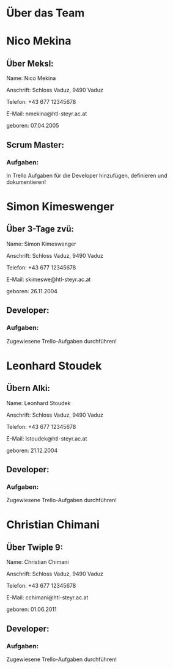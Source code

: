 # Über das Team
# Nico Mekina

## Über Meksl:
<p> Name: Nico Mekina </p>
<p> Anschrift:  Schloss Vaduz, 9490 Vaduz </p>
<p> Telefon:    +43 677 12345678 </p>
<p> E-Mail:     nmekina@htl-steyr.ac.at </p>
<p> geboren:    07.04.2005 </p>

## Scrum Master:
### Aufgaben:
In Trello Aufgaben für die Developer hinzufügen, definieren und dokumentieren!



# Simon Kimeswenger

## Über 3-Tage zvü:
<p> Name: Simon Kimeswenger </p>
<p> Anschrift:  Schloss Vaduz, 9490 Vaduz </p>
<p> Telefon:    +43 677 12345678 </p>
<p> E-Mail:     skimeswe@htl-steyr.ac.at </p>
<p> geboren:    26.11.2004 </p>

## Developer:
### Aufgaben:
Zugewiesene Trello-Aufgaben durchführen!



# Leonhard Stoudek

## Übern Alki:
<p> Name: Leonhard Stoudek </p>
<p> Anschrift:  Schloss Vaduz, 9490 Vaduz </p>
<p> Telefon:    +43 677 12345678 </p>
<p> E-Mail:     lstoudek@htl-steyr.ac.at </p>
<p> geboren:    21.12.2004 </p>

## Developer:
### Aufgaben:
Zugewiesene Trello-Aufgaben durchführen!



# Christian Chimani

## Über Twiple 9:
<p> Name: Christian Chimani </p>
<p> Anschrift:  Schloss Vaduz, 9490 Vaduz </p>
<p> Telefon:    +43 677 12345678 </p>
<p> E-Mail:     cchimani@htl-steyr.ac.at </p>
<p> geboren:    01.06.2011 </p>

## Developer:
### Aufgaben:
Zugewiesene Trello-Aufgaben durchführen!
